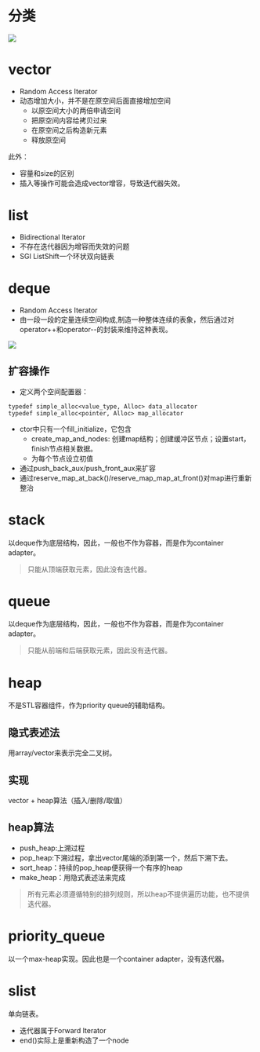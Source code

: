 # 分类
![][KindsOfContainer]

[KindsOfContainer]: ./KindsOfContainer.jpg

# vector
- Random Access Iterator
- 动态增加大小，并不是在原空间后面直接增加空间
  - 以原空间大小的两倍申请空间
  - 把原空间内容给拷贝过来
  - 在原空间之后构造新元素
  - 释放原空间

此外：
- 容量和size的区别
- 插入等操作可能会造成vector增容，导致迭代器失效。

# list
- Bidirectional Iterator
- 不存在迭代器因为增容而失效的问题
- SGI ListShift一个环状双向链表

# deque
- Random Access Iterator
- 由一段一段的定量连续空间构成,制造一种整体连续的表象，然后通过对operator++和operator--的封装来维持这种表现。

![][DequeMemStructure]

[DequeMemStructure]: ./DequeMemStructure.jpg

## 扩容操作
- 定义两个空间配置器：
```
typedef simple_alloc<value_type, Alloc> data_allocator
typedef simple_alloc<pointer, Alloc> map_allocator
```
- ctor中只有一个fill_initialize，它包含
  - create_map_and_nodes: 创建map结构；创建缓冲区节点；设置start，finish节点相关数据。
  - 为每个节点设立初值
- 通过push_back_aux/push_front_aux来扩容
- 通过reserve_map_at_back()/reserve_map_map_at_front()对map进行重新整治

# stack
以deque作为底层结构，因此，一般也不作为容器，而是作为container adapter。

> 只能从顶端获取元素，因此没有迭代器。

# queue
以deque作为底层结构，因此，一般也不作为容器，而是作为container adapter。

> 只能从前端和后端获取元素，因此没有迭代器。

# heap
不是STL容器组件，作为priority queue的辅助结构。

## 隐式表述法
用array/vector来表示完全二叉树。

## 实现
vector + heap算法（插入/删除/取值）

## heap算法
- push_heap:上溯过程
- pop_heap:下溯过程，拿出vector尾端的添到第一个，然后下溯下去。
- sort_heap：持续的pop_heap便获得一个有序的heap
- make_heap：用隐式表述法来完成

> 所有元素必须遵循特别的排列规则，所以heap不提供遍历功能，也不提供迭代器。

# priority_queue
以一个max-heap实现。因此也是一个container adapter，没有迭代器。

# slist
单向链表。
- 迭代器属于Forward Iterator
- end()实际上是重新构造了一个node

